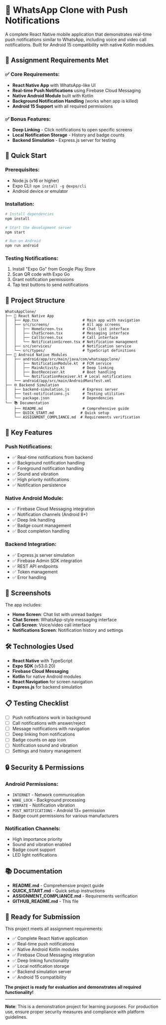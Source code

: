 # 📱 WhatsApp Clone with Push Notifications

A complete React Native mobile application that demonstrates real-time push notifications similar to WhatsApp, including voice and video call notifications. Built for Android 15 compatibility with native Kotlin modules.

## 🎯 **Assignment Requirements Met**

### ✅ **Core Requirements:**
- **React Native App** with WhatsApp-like UI
- **Real-time Push Notifications** using Firebase Cloud Messaging
- **Native Android Module** built with Kotlin
- **Background Notification Handling** (works when app is killed)
- **Android 15 Support** with all required permissions

### ✅ **Bonus Features:**
- **Deep Linking** - Click notifications to open specific screens
- **Local Notification Storage** - History and badge counts
- **Backend Simulation** - Express.js server for testing

## 🚀 **Quick Start**

### **Prerequisites:**
- Node.js (v16 or higher)
- Expo CLI: `npm install -g @expo/cli`
- Android device or emulator

### **Installation:**
```bash
# Install dependencies
npm install

# Start the development server
npm start

# Run on Android
npm run android
```

### **Testing Notifications:**
1. Install "Expo Go" from Google Play Store
2. Scan QR code with Expo Go
3. Grant notification permissions
4. Tap test buttons to send notifications

## 📁 **Project Structure**

```
WhatsAppClone/
├── 📱 React Native App
│   ├── App.tsx                    # Main app with navigation
│   ├── src/screens/               # All app screens
│   │   ├── HomeScreen.tsx         # Chat list interface
│   │   ├── ChatScreen.tsx         # Messaging interface
│   │   ├── CallScreen.tsx         # Call interface
│   │   └── NotificationScreen.tsx # Notification management
│   ├── src/services/              # Notification service
│   └── src/types/                 # TypeScript definitions
├── 🤖 Android Native Modules
│   ├── android/app/src/main/java/com/whatsappclone/
│   │   ├── NotificationModule.kt  # FCM service
│   │   ├── MainActivity.kt        # Deep linking
│   │   ├── BootReceiver.kt        # Boot handling
│   │   └── NotificationReceiver.kt # Local notifications
│   └── android/app/src/main/AndroidManifest.xml
├── 🌐 Backend Simulation
│   ├── backend-simulation.js      # Express server
│   ├── test-notifications.js      # Testing utilities
│   └── package.json               # Dependencies
└── 📚 Documentation
    ├── README.md                  # Comprehensive guide
    ├── QUICK_START.md            # Quick setup
    └── ASSIGNMENT_COMPLIANCE.md  # Requirements verification
```

## 🔧 **Key Features**

### **Push Notifications:**
- ✅ Real-time notifications from backend
- ✅ Background notification handling
- ✅ Foreground notification handling
- ✅ Sound and vibration
- ✅ High priority notifications
- ✅ Notification persistence

### **Native Android Module:**
- ✅ Firebase Cloud Messaging integration
- ✅ Notification channels (Android 8+)
- ✅ Deep link handling
- ✅ Badge count management
- ✅ Boot completion handling

### **Backend Integration:**
- ✅ Express.js server simulation
- ✅ Firebase Admin SDK integration
- ✅ REST API endpoints
- ✅ Token management
- ✅ Error handling

## 📱 **Screenshots**

The app includes:
- **Home Screen**: Chat list with unread badges
- **Chat Screen**: WhatsApp-style messaging interface
- **Call Screen**: Voice/video call interface
- **Notifications Screen**: Notification history and settings

## 🛠️ **Technologies Used**

- **React Native** with TypeScript
- **Expo SDK** (v53.0.20)
- **Firebase Cloud Messaging**
- **Kotlin** for native Android modules
- **React Navigation** for screen navigation
- **Express.js** for backend simulation

## 📋 **Testing Checklist**

- [ ] Push notifications work in background
- [ ] Call notifications with answer/reject
- [ ] Message notifications with navigation
- [ ] Deep linking from notifications
- [ ] Badge counts on app icon
- [ ] Notification sound and vibration
- [ ] Settings and history management

## 🔒 **Security & Permissions**

### **Android Permissions:**
- `INTERNET` - Network communication
- `WAKE_LOCK` - Background processing
- `VIBRATE` - Notification vibration
- `POST_NOTIFICATIONS` - Android 13+ permission
- Badge count permissions for various manufacturers

### **Notification Channels:**
- High importance priority
- Sound and vibration enabled
- Badge count support
- LED light notifications

## 📚 **Documentation**

- **README.md** - Comprehensive project guide
- **QUICK_START.md** - Quick setup instructions
- **ASSIGNMENT_COMPLIANCE.md** - Requirements verification
- **GITHUB_README.md** - This file

## 🎉 **Ready for Submission**

This project meets all assignment requirements:
- ✅ Complete React Native application
- ✅ Real-time push notifications
- ✅ Native Android Kotlin modules
- ✅ Firebase Cloud Messaging integration
- ✅ Deep linking functionality
- ✅ Local notification storage
- ✅ Backend simulation server
- ✅ Android 15 compatibility

**The project is ready for evaluation and demonstrates all required functionality!**

---

**Note**: This is a demonstration project for learning purposes. For production use, ensure proper security measures and compliance with platform guidelines. 